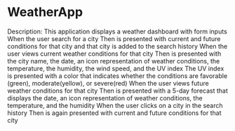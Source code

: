 # WeatherApp
Description:
This application displays a weather dashboard with form inputs
When the user search for a city
Then is presented with current and future conditions for that city and that city is added to the search history
When the user views current weather conditions for that city
Then is presented with the city name, the date, an icon representation of weather conditions, the temperature, the humidity, the wind speed, and the UV index
The UV index is presented with a color that indicates whether the conditions are favorable (green), moderate(yellow), or severe(red)
When the user views future weather conditions for that city
Then is presented with a 5-day forecast that displays the date, an icon representation of weather conditions, the temperature, and the humidity
When the user clicks on a city in the search history
Then is again presented with current and future conditions for that city

